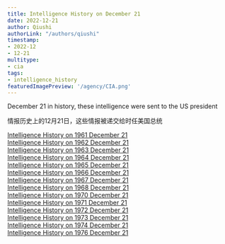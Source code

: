 ```yaml
---
title: Intelligence History on December 21
date: 2022-12-21
author: Qiushi 
authorLink: "/authors/qiushi"
timestamp: 
- 2022-12
- 12-21
multitype: 
- cia
tags: 
- intelligence_history
featuredImagePreview: '/agency/CIA.png'
---
```



December 21 in history, these intelligence were sent to the US president

情报历史上的12月21日，这些情报被递交给时任美国总统

<!--more-->







[Intelligence History on 1961 December 21](/dailybrief/1961-12-21)   
[Intelligence History on 1962 December 21](/dailybrief/1962-12-21)   
[Intelligence History on 1963 December 21](/dailybrief/1963-12-21)   
[Intelligence History on 1964 December 21](/dailybrief/1964-12-21)   
[Intelligence History on 1965 December 21](/dailybrief/1965-12-21)   
[Intelligence History on 1966 December 21](/dailybrief/1966-12-21)   
[Intelligence History on 1967 December 21](/dailybrief/1967-12-21)   
[Intelligence History on 1968 December 21](/dailybrief/1968-12-21)   
[Intelligence History on 1970 December 21](/dailybrief/1970-12-21)   
[Intelligence History on 1971 December 21](/dailybrief/1971-12-21)   
[Intelligence History on 1972 December 21](/dailybrief/1972-12-21)   
[Intelligence History on 1973 December 21](/dailybrief/1973-12-21)   
[Intelligence History on 1974 December 21](/dailybrief/1974-12-21)   
[Intelligence History on 1976 December 21](/dailybrief/1976-12-21)   
